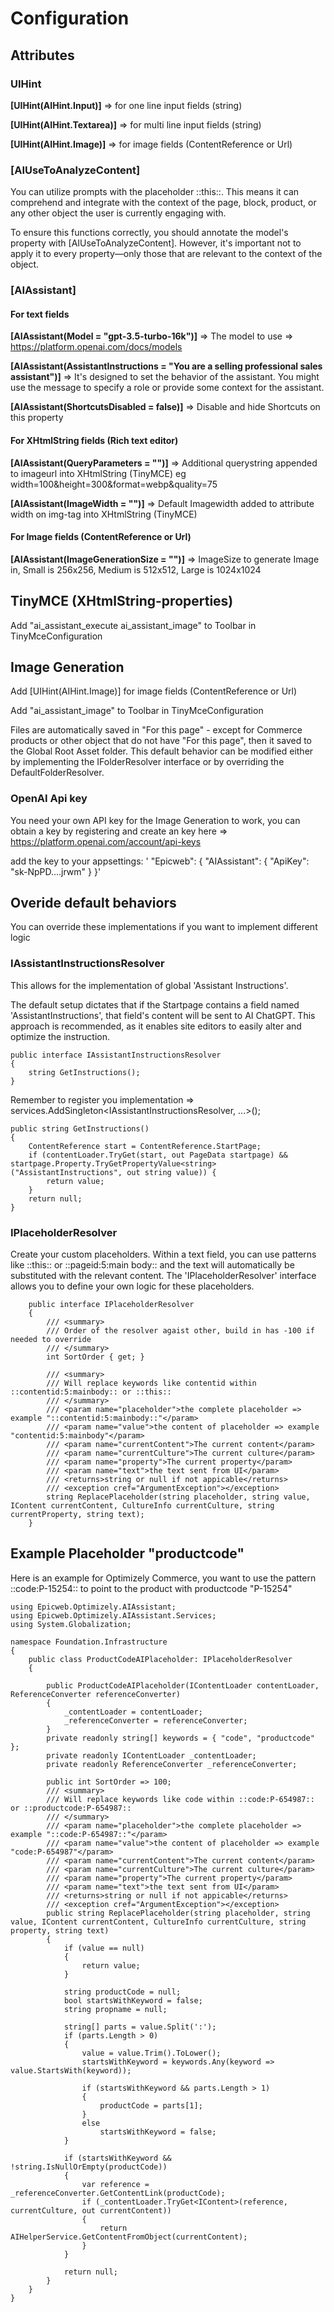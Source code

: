 # Configuration

## Attributes

### UIHint

**[UIHint(AIHint.Input)]** => for one line input fields (string)

**[UIHint(AIHint.Textarea)]** => for multi line input fields (string)

**[UIHint(AIHint.Image)]** => for image fields (ContentReference or Url)

### [AIUseToAnalyzeContent]

You can utilize prompts with the placeholder ::this::. This means it can comprehend and integrate with the context of the page, block, product, or any other object the user is currently engaging with.

To ensure this functions correctly, you should annotate the model's property with [AIUseToAnalyzeContent]. However, it's important not to apply it to every property—only those that are relevant to the context of the object.

### [AIAssistant]

#### For text fields
**[AIAssistant(Model = "gpt-3.5-turbo-16k")]** => The model to use => https://platform.openai.com/docs/models

**[AIAssistant(AssistantInstructions = "You are a selling professional sales assistant")]** => It's designed to set the behavior of the assistant. You might use the message to specify a role or provide some context for the assistant.

**[AIAssistant(ShortcutsDisabled = false)]** => Disable and hide Shortcuts on this property

#### For XHtmlString fields (Rich text editor)

**[AIAssistant(QueryParameters = "")]** => Additional querystring appended to imageurl into XHtmlString (TinyMCE) eg width=100&height=300&format=webp&quality=75

**[AIAssistant(ImageWidth = "")]** => Default Imagewidth added to attribute width on img-tag into XHtmlString (TinyMCE)

#### For Image fields (ContentReference or Url)

**[AIAssistant(ImageGenerationSize = "")]** => ImageSize to generate Image in, Small is 256x256, Medium is 512x512, Large is 1024x1024


## TinyMCE (XHtmlString-properties)

Add "ai_assistant_execute ai_assistant_image" to Toolbar in TinyMceConfiguration

## Image Generation

Add [UIHint(AIHint.Image)] for image fields (ContentReference or Url)

Add "ai_assistant_image" to Toolbar in TinyMceConfiguration

Files are automatically saved in "For this page" - except for Commerce products or other object that do not have "For this page", then it saved to the Global Root Asset folder. This default behavior can be modified either by implementing the IFolderResolver interface or by overriding the DefaultFolderResolver.

### OpenAI Api key

You need your own API key for the Image Generation to work, you can obtain a key by registering and create an key here => https://platform.openai.com/account/api-keys 

add the key to your appsettings: 
'  "Epicweb": {
    "AIAssistant": {
      "ApiKey": "sk-NpPD....jrwm"
      }
    }'

## Overide default behaviors

You can override these implementations if you want to implement different logic

### IAssistantInstructionsResolver

This allows for the implementation of global 'Assistant Instructions'.

The default setup dictates that if the Startpage contains a field named 'AssistantInstructions', that field's content will be sent to AI ChatGPT. This approach is recommended, as it enables site editors to easily alter and optimize the instruction.

```
public interface IAssistantInstructionsResolver
{
    string GetInstructions();
}
```

Remember to register you implementation => services.AddSingleton<IAssistantInstructionsResolver, ...>();

```
public string GetInstructions()
{
    ContentReference start = ContentReference.StartPage;
    if (contentLoader.TryGet(start, out PageData startpage) && startpage.Property.TryGetPropertyValue<string>("AssistantInstructions", out string value)) {
        return value;
    }
    return null;
}
```

### IPlaceholderResolver

Create your custom placeholders. Within a text field, you can use patterns like ::this:: or ::pageid:5:main body:: and the text will automatically be substituted with the relevant content. The 'IPlaceholderResolver' interface allows you to define your own logic for these placeholders.

```
    public interface IPlaceholderResolver
    {
        /// <summary>
        /// Order of the resolver agaist other, build in has -100 if needed to override
        /// </summary>
        int SortOrder { get; } 

        /// <summary>
        /// Will replace keywords like contentid within ::contentid:5:mainbody:: or ::this::
        /// </summary>
        /// <param name="placeholder">the complete placeholder => example "::contentid:5:mainbody::"</param>
        /// <param name="value">the content of placeholder => example "contentid:5:mainbody"</param>
        /// <param name="currentContent">The current content</param>
        /// <param name="currentCulture">The current culture</param>
        /// <param name="property">The current property</param>
        /// <param name="text">the text sent from UI</param>
        /// <returns>string or null if not appicable</returns>
        /// <exception cref="ArgumentException"></exception>
        string ReplacePlaceholder(string placeholder, string value, IContent currentContent, CultureInfo currentCulture, string currentProperty, string text);
    }
```

## Example Placeholder "productcode"

Here is an example for Optimizely Commerce, you want to use the pattern ::code:P-15254:: to point to the product with productcode "P-15254"

```
using Epicweb.Optimizely.AIAssistant;
using Epicweb.Optimizely.AIAssistant.Services;
using System.Globalization;

namespace Foundation.Infrastructure
{
    public class ProductCodeAIPlaceholder: IPlaceholderResolver
    {
        
        public ProductCodeAIPlaceholder(IContentLoader contentLoader, ReferenceConverter referenceConverter)
        {
            _contentLoader = contentLoader;
            _referenceConverter = referenceConverter;
        }
        private readonly string[] keywords = { "code", "productcode" };
        private readonly IContentLoader _contentLoader;
        private readonly ReferenceConverter _referenceConverter;

        public int SortOrder => 100;
        /// <summary>
        /// Will replace keywords like code within ::code:P-654987:: or ::productcode:P-654987::
        /// </summary>
        /// <param name="placeholder">the complete placeholder => example "::code:P-654987::"</param>
        /// <param name="value">the content of placeholder => example "code:P-654987"</param>
        /// <param name="currentContent">The current content</param>
        /// <param name="currentCulture">The current culture</param>
        /// <param name="property">The current property</param>
        /// <param name="text">the text sent from UI</param>
        /// <returns>string or null if not appicable</returns>
        /// <exception cref="ArgumentException"></exception>
        public string ReplacePlaceholder(string placeholder, string value, IContent currentContent, CultureInfo currentCulture, string property, string text)
        {
            if (value == null)
            {
                return value;
            }

            string productCode = null;
            bool startsWithKeyword = false;
            string propname = null;

            string[] parts = value.Split(':');
            if (parts.Length > 0)
            {
                value = value.Trim().ToLower();
                startsWithKeyword = keywords.Any(keyword => value.StartsWith(keyword));

                if (startsWithKeyword && parts.Length > 1)
                {
                    productCode = parts[1];
                }
                else
                    startsWithKeyword = false;
            }

            if (startsWithKeyword && !string.IsNullOrEmpty(productCode))
            {
                var reference = _referenceConverter.GetContentLink(productCode);
                if (_contentLoader.TryGet<IContent>(reference, currentCulture, out currentContent))
                {
                    return AIHelperService.GetContentFromObject(currentContent);
                }
            }

            return null;
        }
    }
}
```

